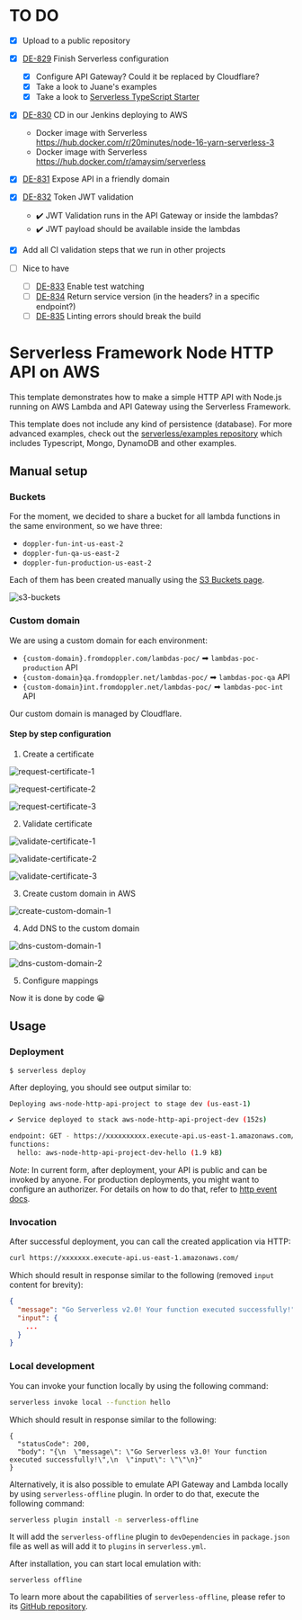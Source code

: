 <!--
title: 'AWS Simple HTTP Endpoint example in NodeJS'
description: 'This template demonstrates how to make a simple HTTP API with Node.js running on AWS Lambda and API Gateway using the Serverless Framework.'
layout: Doc
framework: v3
platform: AWS
language: nodeJS
authorLink: 'https://github.com/serverless'
authorName: 'Serverless, inc.'
authorAvatar: 'https://avatars1.githubusercontent.com/u/13742415?s=200&v=4'
-->

# TO DO

- [x] Upload to a public repository

- [x] [DE-829](https://makingsense.atlassian.net/browse/DE-829) Finish Serverless configuration
  - [x] Configure API Gateway? Could it be replaced by Cloudflare?
  - [x] Take a look to Juane's examples
  - [x] Take a look to [Serverless TypeScript Starter](https://github.com/AnomalyInnovations/serverless-typescript-starter)
- [x] [DE-830](https://makingsense.atlassian.net/browse/DE-830) CD in our Jenkins deploying to AWS
  - Docker image with Serverless https://hub.docker.com/r/20minutes/node-16-yarn-serverless-3
  - Docker image with Serverless https://hub.docker.com/r/amaysim/serverless
- [x] [DE-831](https://makingsense.atlassian.net/browse/DE-831) Expose API in a friendly domain
- [x] [DE-832](https://makingsense.atlassian.net/browse/DE-832) Token JWT validation
  - ✔️ JWT Validation runs in the API Gateway or inside the lambdas?
  - ✔️ JWT payload should be available inside the lambdas
- [x] Add all CI validation steps that we run in other projects
- [ ] Nice to have
  - [ ] [DE-833](https://makingsense.atlassian.net/browse/DE-833) Enable test watching
  - [ ] [DE-834](https://makingsense.atlassian.net/browse/DE-834) Return service version (in the headers? in a specific endpoint?)
  - [ ] [DE-835](https://makingsense.atlassian.net/browse/DE-835) Linting errors should break the build

# Serverless Framework Node HTTP API on AWS

This template demonstrates how to make a simple HTTP API with Node.js running on AWS Lambda and API Gateway using the
Serverless Framework.

This template does not include any kind of persistence (database). For more advanced examples, check out the
[serverless/examples repository](https://github.com/serverless/examples/) which includes Typescript, Mongo, DynamoDB
and other examples.

## Manual setup

### Buckets

For the moment, we decided to share a bucket for all lambda functions in the same environment, so we have three:

- `doppler-fun-int-us-east-2`
- `doppler-fun-qa-us-east-2`
- `doppler-fun-production-us-east-2`

Each of them has been created manually using the [S3 Buckets page](https://s3.console.aws.amazon.com/s3/buckets?region=sa-east-2).

![s3-buckets](./docs/s3-buckets.png)

### Custom domain

We are using a custom domain for each environment:

- `{custom-domain}.fromdoppler.com/lambdas-poc/` ➡ `lambdas-poc-production` API
- `{custom-domain}qa.fromdoppler.net/lambdas-poc/` ➡ `lambdas-poc-qa` API
- `{custom-domain}int.fromdoppler.net/lambdas-poc/` ➡ `lambdas-poc-int` API

Our custom domain is managed by Cloudflare.

#### Step by step configuration

1. Create a certificate

![request-certificate-1](./docs/request-certificate-1.png)

![request-certificate-2](./docs/request-certificate-2.png)

![request-certificate-3](./docs/request-certificate-3.png)

2. Validate certificate

![validate-certificate-1](./docs/validate-certificate-1.png)

![validate-certificate-2](./docs/validate-certificate-2.png)

![validate-certificate-3](./docs/validate-certificate-3.png)

3. Create custom domain in AWS

![create-custom-domain-1](./docs/create-custom-domain-1.png)

4. Add DNS to the custom domain

![dns-custom-domain-1](./docs/dns-custom-domain-1.png)

![dns-custom-domain-2](./docs/dns-custom-domain-2.png)

5. Configure mappings

Now it is done by code 😀

## Usage

### Deployment

```
$ serverless deploy
```

After deploying, you should see output similar to:

```bash
Deploying aws-node-http-api-project to stage dev (us-east-1)

✔ Service deployed to stack aws-node-http-api-project-dev (152s)

endpoint: GET - https://xxxxxxxxxx.execute-api.us-east-1.amazonaws.com/
functions:
  hello: aws-node-http-api-project-dev-hello (1.9 kB)
```

_Note_: In current form, after deployment, your API is public and can be invoked by anyone. For production deployments,
you might want to configure an authorizer. For details on how to do that, refer to
[http event docs](https://www.serverless.com/framework/docs/providers/aws/events/apigateway/).

### Invocation

After successful deployment, you can call the created application via HTTP:

```bash
curl https://xxxxxxx.execute-api.us-east-1.amazonaws.com/
```

Which should result in response similar to the following (removed `input` content for brevity):

```json
{
  "message": "Go Serverless v2.0! Your function executed successfully!",
  "input": {
    ...
  }
}
```

### Local development

You can invoke your function locally by using the following command:

```bash
serverless invoke local --function hello
```

Which should result in response similar to the following:

```
{
  "statusCode": 200,
  "body": "{\n  \"message\": \"Go Serverless v3.0! Your function executed successfully!\",\n  \"input\": \"\"\n}"
}
```

Alternatively, it is also possible to emulate API Gateway and Lambda locally by using `serverless-offline` plugin. In order to do that, execute the following command:

```bash
serverless plugin install -n serverless-offline
```

It will add the `serverless-offline` plugin to `devDependencies` in `package.json` file as well as will add it to `plugins` in `serverless.yml`.

After installation, you can start local emulation with:

```
serverless offline
```

To learn more about the capabilities of `serverless-offline`, please refer to its [GitHub repository](https://github.com/dherault/serverless-offline).
